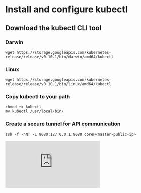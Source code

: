 # Install and configure kubectl

## Download the kubectl CLI tool

### Darwin

```
wget https://storage.googleapis.com/kubernetes-release/release/v0.10.1/bin/darwin/amd64/kubectl
```

### Linux

```
wget https://storage.googleapis.com/kubernetes-release/release/v0.10.1/bin/linux/amd64/kubectl
```

### Copy kubectl to your path

```
chmod +x kubectl
mv kubectl /usr/local/bin/
```

### Create a secure tunnel for API communication

```
ssh -f -nNT -L 8080:127.0.0.1:8080 core@<master-public-ip>
```


[![Analytics](https://kubernetes-site.appspot.com/UA-36037335-10/GitHub/docs/getting-started-guides/aws/kubectl.md?pixel)]()
